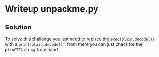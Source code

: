 # Writeup unpackme.py
## Solution
To solve this challange you just need to replace the `exec(plain.decode())` with a `print(plain.decode())`, from there you can just check for the `picoCTF{` string from hand.

